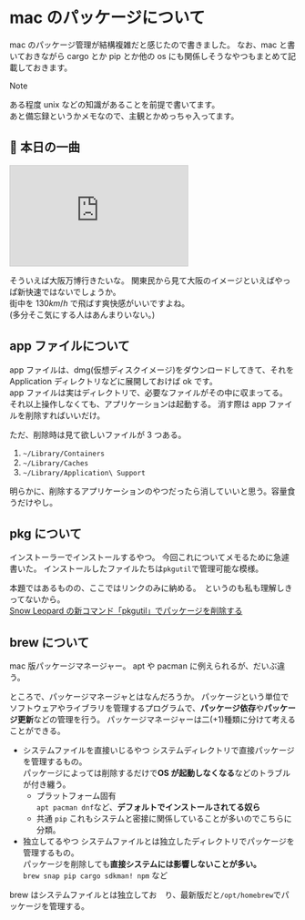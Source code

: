 # mac のパッケージについて

mac のパッケージ管理が結構複雑だと感じたので書きました。
なお、mac と書いておきながら cargo とか pip とか他の os にも関係しそうなやつもまとめて記載しておきます。

> [!NOTE]
> ある程度 unix などの知識があることを前提で書いてます。  
> あと備忘録というかメモなので、主観とかめっちゃ入ってます。

## 🎵 本日の一曲

<iframe width="312" height="176" src="https://ext.nicovideo.jp/thumb/sm45017533" scrolling="no" style="border:solid 1px #ccc;" frameborder="0"><a href="https://www.nicovideo.jp/watch/sm45017533">『 MYA◎KU  』歌唱:初音ミク/ 製作:ユゥレイの怪奇譚</a></iframe>

そういえば大阪万博行きたいな。 関東民から見て大阪のイメージといえばやっぱ新快速ではないでしょうか。  
街中を $130km/h$ で飛ばす爽快感がいいですよね。  
(多分そこ気にする人はあんまりいない。)

## app ファイルについて

app ファイルは、dmg(仮想ディスクイメージ)をダウンロードしてきて、それを Application ディレクトリなどに展開しておけば ok です。  
app ファイルは実はディレクトリで、必要なファイルがその中に収まってる。  
それ以上操作しなくても、アプリケーションは起動する。 消す際は app ファイルを削除すればいいだけ。

ただ、削除時は見て欲しいファイルが 3 つある。

1. `~/Library/Containers`
1. `~/Library/Caches`
1. `~/Library/Application\ Support`

明らかに、削除するアプリケーションのやつだったら消していいと思う。容量食うだけやし。

## pkg について

インストーラーでインストールするやつ。 今回これについてメモるために急遽書いた。
インストールしたファイルたちは`pkgutil`で管理可能な模様。

本題ではあるものの、ここではリンクのみに納める。　というのも私も理解しきってないから。  
[Snow Leopard の新コマンド「pkgutil」でパッケージを削除する ](https://www.next-season.net/mac/124/)

## brew について

mac 版パッケージマネージャー。 apt や pacman に例えられるが、だいぶ違う。

ところで、パッケージマネージャとはなんだろうか。 パッケージという単位でソフトウェアやライブラリを管理するプログラムで、**パッケージ依存**や**パッケージ更新**などの管理を行う。
パッケージマネージャーは二(+1)種類に分けて考えることができる。

- システムファイルを直接いじるやつ
  システムディレクトリで直接パッケージを管理するもの。  
  パッケージによっては削除するだけで**OS が起動しなくなる**などのトラブルが付き纏う。
  - プラットフォーム固有  
    `apt pacman dnf`など、**デフォルトでインストールされてる奴ら**
  - 共通
    `pip` これもシステムと密接に関係していることが多いのでこちらに分類。
- 独立してるやつ
  システムファイルとは独立したディレクトリでパッケージを管理するもの。  
  パッケージを削除しても**直接システムには影響しないことが多い。**  
  `brew snap pip cargo sdkman! npm` など

brew はシステムファイルとは独立してお　り、最新版だと`/opt/homebrew`でパッケージを管理する。
